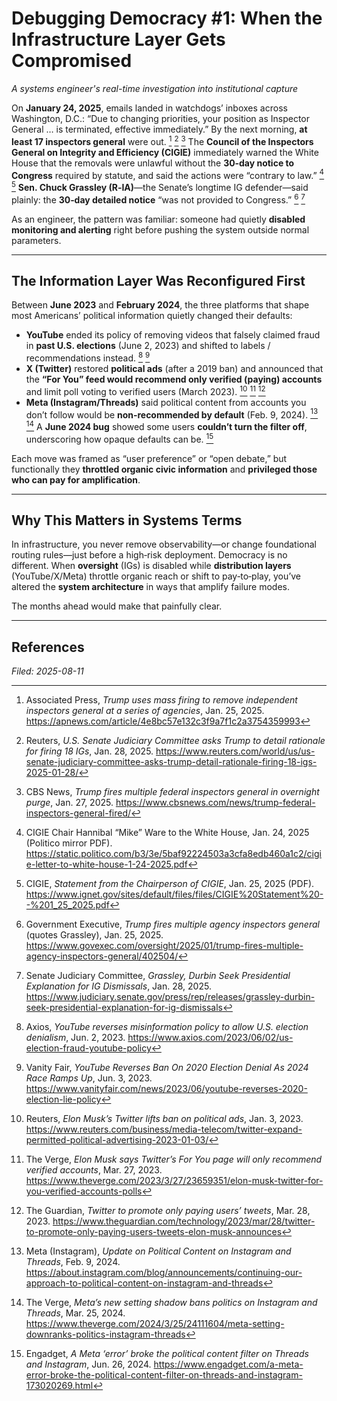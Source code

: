 # Debugging Democracy #1: When the Infrastructure Layer Gets Compromised

*A systems engineer's real-time investigation into institutional capture*

On **January 24, 2025**, emails landed in watchdogs’ inboxes across Washington, D.C.: “Due to changing priorities, your position as Inspector General … is terminated, effective immediately.” By the next morning, **at least 17 inspectors general** were out. [^ig-ap] [^ig-reuters] [^ig-cbs] The **Council of the Inspectors General on Integrity and Efficiency (CIGIE)** immediately warned the White House that the removals were unlawful without the **30‑day notice to Congress** required by statute, and said the actions were “contrary to law.” [^cigie-letter] [^cigie-statement] **Sen. Chuck Grassley (R‑IA)**—the Senate’s longtime IG defender—said plainly: the **30‑day detailed notice** “was not provided to Congress.” [^grassley-ge] [^grassley-jud] 

As an engineer, the pattern was familiar: someone had quietly **disabled monitoring and alerting** right before pushing the system outside normal parameters.

---

## The Information Layer Was Reconfigured First

Between **June 2023** and **February 2024**, the three platforms that shape most Americans’ political information quietly changed their defaults:

- **YouTube** ended its policy of removing videos that falsely claimed fraud in **past U.S. elections** (June 2, 2023) and shifted to labels / recommendations instead. [^yt-axios] [^yt-vf]
- **X (Twitter)** restored **political ads** (after a 2019 ban) and announced that the **“For You” feed would recommend only verified (paying) accounts** and limit poll voting to verified users (March 2023). [^x-ads-reuters-2023] [^x-verified-verge] [^x-guardian]
- **Meta (Instagram/Threads)** said political content from accounts you don’t follow would be **non‑recommended by default** (Feb. 9, 2024). [^meta-default-blog] [^meta-verge] A **June 2024 bug** showed some users **couldn’t turn the filter off**, underscoring how opaque defaults can be. [^meta-bug-engadget]

Each move was framed as “user preference” or “open debate,” but functionally they **throttled organic civic information** and **privileged those who can pay for amplification**.

---

## Why This Matters in Systems Terms

In infrastructure, you never remove observability—or change foundational routing rules—just before a high‑risk deployment. Democracy is no different. When **oversight** (IGs) is disabled while **distribution layers** (YouTube/X/Meta) throttle organic reach or shift to pay‑to‑play, you’ve altered the **system architecture** in ways that amplify failure modes.

The months ahead would make that painfully clear.

---

## References

[^ig-ap]: Associated Press, *Trump uses mass firing to remove independent inspectors general at a series of agencies*, Jan. 25, 2025. https://apnews.com/article/4e8bc57e132c3f9a7f1c2a3754359993
[^ig-reuters]: Reuters, *U.S. Senate Judiciary Committee asks Trump to detail rationale for firing 18 IGs*, Jan. 28, 2025. https://www.reuters.com/world/us/us-senate-judiciary-committee-asks-trump-detail-rationale-firing-18-igs-2025-01-28/
[^ig-cbs]: CBS News, *Trump fires multiple federal inspectors general in overnight purge*, Jan. 27, 2025. https://www.cbsnews.com/news/trump-federal-inspectors-general-fired/
[^cigie-letter]: CIGIE Chair Hannibal “Mike” Ware to the White House, Jan. 24, 2025 (Politico mirror PDF). https://static.politico.com/b3/3e/5baf92224503a3cfa8edb460a1c2/cigie-letter-to-white-house-1-24-2025.pdf
[^cigie-statement]: CIGIE, *Statement from the Chairperson of CIGIE*, Jan. 25, 2025 (PDF). https://www.ignet.gov/sites/default/files/files/CIGIE%20Statement%20--%201_25_2025.pdf
[^grassley-ge]: Government Executive, *Trump fires multiple agency inspectors general* (quotes Grassley), Jan. 25, 2025. https://www.govexec.com/oversight/2025/01/trump-fires-multiple-agency-inspectors-general/402504/
[^grassley-jud]: Senate Judiciary Committee, *Grassley, Durbin Seek Presidential Explanation for IG Dismissals*, Jan. 28, 2025. https://www.judiciary.senate.gov/press/rep/releases/grassley-durbin-seek-presidential-explanation-for-ig-dismissals

[^yt-axios]: Axios, *YouTube reverses misinformation policy to allow U.S. election denialism*, Jun. 2, 2023. https://www.axios.com/2023/06/02/us-election-fraud-youtube-policy
[^yt-vf]: Vanity Fair, *YouTube Reverses Ban On 2020 Election Denial As 2024 Race Ramps Up*, Jun. 3, 2023. https://www.vanityfair.com/news/2023/06/youtube-reverses-2020-election-lie-policy
[^x-ads-reuters-2023]: Reuters, *Elon Musk’s Twitter lifts ban on political ads*, Jan. 3, 2023. https://www.reuters.com/business/media-telecom/twitter-expand-permitted-political-advertising-2023-01-03/
[^x-verified-verge]: The Verge, *Elon Musk says Twitter’s For You page will only recommend verified accounts*, Mar. 27, 2023. https://www.theverge.com/2023/3/27/23659351/elon-musk-twitter-for-you-verified-accounts-polls
[^x-guardian]: The Guardian, *Twitter to promote only paying users’ tweets*, Mar. 28, 2023. https://www.theguardian.com/technology/2023/mar/28/twitter-to-promote-only-paying-users-tweets-elon-musk-announces
[^meta-default-blog]: Meta (Instagram), *Update on Political Content on Instagram and Threads*, Feb. 9, 2024. https://about.instagram.com/blog/announcements/continuing-our-approach-to-political-content-on-instagram-and-threads
[^meta-verge]: The Verge, *Meta’s new setting shadow bans politics on Instagram and Threads*, Mar. 25, 2024. https://www.theverge.com/2024/3/25/24111604/meta-setting-downranks-politics-instagram-threads
[^meta-bug-engadget]: Engadget, *A Meta ‘error’ broke the political content filter on Threads and Instagram*, Jun. 26, 2024. https://www.engadget.com/a-meta-error-broke-the-political-content-filter-on-threads-and-instagram-173020269.html

*Filed: 2025-08-11*
